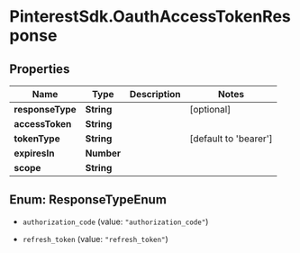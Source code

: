 # PinterestSdk.OauthAccessTokenResponse

## Properties

Name | Type | Description | Notes
------------ | ------------- | ------------- | -------------
**responseType** | **String** |  | [optional] 
**accessToken** | **String** |  | 
**tokenType** | **String** |  | [default to &#39;bearer&#39;]
**expiresIn** | **Number** |  | 
**scope** | **String** |  | 



## Enum: ResponseTypeEnum


* `authorization_code` (value: `"authorization_code"`)

* `refresh_token` (value: `"refresh_token"`)




